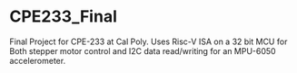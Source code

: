 # CPE233_Final
Final Project for CPE-233 at Cal Poly. 
Uses Risc-V ISA on a 32 bit MCU for Both stepper motor control and 
I2C data read/writing for an MPU-6050 accelerometer.
